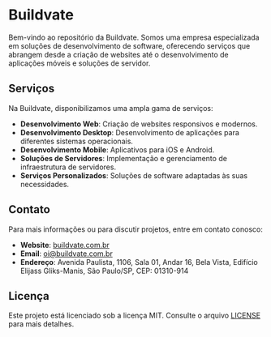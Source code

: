 # Buildvate

Bem-vindo ao repositório da Buildvate. Somos uma empresa especializada em soluções de desenvolvimento de software, oferecendo serviços que abrangem desde a criação de websites até o desenvolvimento de aplicações móveis e soluções de servidor.

## Serviços

Na Buildvate, disponibilizamos uma ampla gama de serviços:

- **Desenvolvimento Web**: Criação de websites responsivos e modernos.
- **Desenvolvimento Desktop**: Desenvolvimento de aplicações para diferentes sistemas operacionais.
- **Desenvolvimento Mobile**: Aplicativos para iOS e Android.
- **Soluções de Servidores**: Implementação e gerenciamento de infraestrutura de servidores.
- **Serviços Personalizados**: Soluções de software adaptadas às suas necessidades.

## Contato

Para mais informações ou para discutir projetos, entre em contato conosco:

- **Website**: [buildvate.com.br](https://buildvate.com.br)
- **Email**: oi@buildvate.com.br
- **Endereço**: Avenida Paulista, 1106, Sala 01, Andar 16, Bela Vista, Edifício Elijass Gliks-Manis, São Paulo/SP, CEP: 01310-914

## Licença

Este projeto está licenciado sob a licença MIT. Consulte o arquivo [LICENSE](LICENSE) para mais detalhes.
